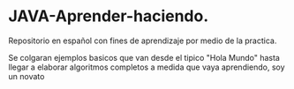 # JAVA-Aprender-haciendo.
Repositorio en español con fines de aprendizaje por medio de la practica.

Se colgaran ejemplos basicos que van desde el tipico "Hola Mundo" hasta llegar a elaborar algoritmos completos a medida que vaya aprendiendo, soy un novato
